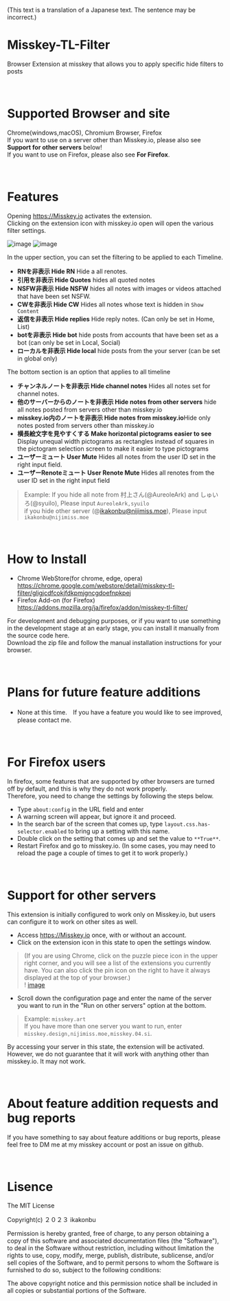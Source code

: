 (This text is a translation of a Japanese text. The sentence may be incorrect.)

# Misskey-TL-Filter
Browser Extension at misskey that allows you to apply specific hide filters to posts

　  

   
# Supported Browser and site
Chrome(windows,macOS), Chromium Browser, Firefox  
If you want to use on a server other than Misskey.io, please also see **Support for other servers** below!  
If you want to use on Firefox, please also see **For Firefox**.

　  

# Features
Opening https://Misskey.io activates the extension.  
Clicking on the extension icon with misskey.io open will open the various filter settings.

![image](https://github.com/ikakonbu/Misskey-TL-Filter/assets/82440954/f5e12963-9ad5-41a1-99b2-a69caca5d44e)
![image](https://github.com/ikakonbu/Misskey-TL-Filter/assets/82440954/844bd595-ebf0-462c-97b6-293e0fabbed0)

In the upper section, you can set the filtering to be applied to each Timeline.  

* **RNを非表示 Hide RN** Hide a all renotes.
* **引用を非表示 Hide Quotes** hides all quoted notes
* **NSFW非表示 Hide NSFW** hides all notes with images or videos attached that have been set NSFW.
* **CWを非表示 Hide CW** Hides all notes whose text is hidden in `Show Content`
* **返信を非表示 Hide replies** Hide reply notes. (Can only be set in Home, List)
* **botを非表示 Hide bot** hide posts from accounts that have been set as a bot (can only be set in Local, Social)
* **ローカルを非表示 Hide local** hide posts from the your server (can be set in global only)
  
The bottom section is an option that applies to all timeline
* **チャンネルノートを非表示 Hide channel notes** Hides all notes set for channel notes.
* **他のサーバーからのノートを非表示 Hide notes from other servers** hide all notes posted from servers other than misskey.io
* **misskey.io内のノートを非表示 Hide notes from misskey.io**Hide only notes posted from servers other than misskey.io
* **横長絵文字を見やすくする Make horizontal pictograms easier to see** Display unequal width pictograms as rectangles instead of squares in the pictogram selection screen to make it easier to type pictograms
* **ユーザーミュート User Mute** Hides all notes from the user ID set in the right input field.
* **ユーザーRenoteミュート User Renote Mute** Hides all renotes from the user ID set in the right input field

  
>Example: If you hide all note from 村上さん(@AureoleArk) and しゅいろ(@syuilo),  Please input ` AureoleArk,syuilo `  
>if you hide other server (@ikakonbu@nijimiss.moe), Please input ` ikakonbu@nijimiss.moe `   

　  

# How to Install
* Chrome WebStore(for chrome, edge, opera)
https://chrome.google.com/webstore/detail/misskey-tl-filter/gligjcdfcokjfdkpmjgncgdoefnpkpej
* Firefox Add-on (for Firefox)
https://addons.mozilla.org/ja/firefox/addon/misskey-tl-filter/

For development and debugging purposes, or if you want to use something in the development stage at an early stage, you can install it manually from the source code here.   
Download the zip file and follow the manual installation instructions for your browser.  

　  

# Plans for future feature additions
* None at this time.　If you have a feature you would like to see improved, please contact me.
 
　  
# For Firefox users
In firefox, some features that are supported by other browsers are turned off by default, and this is why they do not work properly.  
Therefore, you need to change the settings by following the steps below.
* Type ` about:config ` in the URL field and enter
* A warning screen will appear, but ignore it and proceed.
* In the search bar of the screen that comes up, type `layout.css.has-selector.enabled` to bring up a setting with this name.
* Double click on the setting that comes up and set the value to `**True**`.
* Restart Firefox and go to misskey.io.
(In some cases, you may need to reload the page a couple of times to get it to work properly.)

　  

# Support for other servers
This extension is initially configured to work only on Misskey.io, but users can configure it to work on other sites as well.
* Access https://Misskey.io once, with or without an account.
* Click on the extension icon in this state to open the settings window.  
>(If you are using Chrome, click on the puzzle piece icon in the upper right corner, and you will see a list of the extensions you currently have.
  You can also click the pin icon on the right to have it always displayed at the top of your browser.)  
! [image](https://github.com/ikakonbu/Misskey-TL-Filter/assets/82440954/4ad28793-a2bf-4b70-961f-754ee53042ba)
* Scroll down the configuration page and enter the name of the server you want to run in the "Run on other servers" option at the bottom.
>Example: ` misskey.art `  
>If you have more than one server you want to run, enter ` misskey.design,nijimiss.moe,misskey.04.si `.

By accessing your server in this state, the extension will be activated.  
However, we do not guarantee that it will work with anything other than misskey.io. It may not work.  

　  

# About feature addition requests and bug reports
If you have something to say about feature additions or bug reports, please feel free to DM me at my misskey account or post an issue on github.  

　  

# Lisence
The MIT License

Copyright(c) ２０２３ ikakonbu

Permission is hereby granted, free of charge, to any person obtaining a copy of this software and associated documentation files (the "Software"), to deal in the Software without restriction, including without limitation the rights to use, copy, modify, merge, publish, distribute, sublicense, and/or sell copies of the Software, and to permit persons to whom the Software is furnished to do so, subject to the following conditions:

The above copyright notice and this permission notice shall be included in all copies or substantial portions of the Software.

